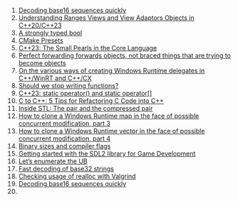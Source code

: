 1. [Decoding base16 sequences quickly](https://lemire.me/blog/2023/07/27/decoding-base16-sequences-quickly/)
2. [Understanding Ranges Views and View Adaptors Objects in C++20/C++23](https://www.cppstories.com/2023/cpp20-understanding-views-impl/)
3. [A strongly typed bool](https://andreasfertig.blog/2023/08/a-strongly-typed-bool/)
4. [CMake Presets](https://blog.feabhas.com/2023/08/cmake-presets/)
5. [C++23: The Small Pearls in the Core Language](https://www.modernescpp.com/index.php/c23-the-small-pearls-in-the-core-language/)
6. [Perfect forwarding forwards objects, not braced things that are trying to become objects](https://devblogs.microsoft.com/oldnewthing/20230727-00/?p=108494)
7. [On the various ways of creating Windows Runtime delegates in C++/WinRT and C++/CX](https://devblogs.microsoft.com/oldnewthing/20230726-00/?p=108487)
8. [Should we stop writing functions?](https://www.think-cell.com/en/career/devblog/should-we-stop-writing-functions)
9. [C++23: static operator() and static operator[]](https://www.sandordargo.com/blog/2023/07/26/cpp23-static-call-and-subscript-operator)
10. [C to C++: 5 Tips for Refactoring C Code into C++](https://www.embeddedrelated.com/showarticle/1551.php)
11. [Inside STL: The pair and the compressed pair](https://devblogs.microsoft.com/oldnewthing/20230801-00/?p=108509)
12. [How to clone a Windows Runtime map in the face of possible concurrent modification, part 3](https://devblogs.microsoft.com/oldnewthing/20230721-00/?p=108474)
13. [How to clone a Windows Runtime vector in the face of possible concurrent modification, part 4](https://devblogs.microsoft.com/oldnewthing/20230718-00/?p=108458)
14. [Binary sizes and compiler flags](https://www.sandordargo.com/blog/2023/07/19/binary-sizes-and-compiler-flags)
15. [Getting started with the SDL2 library for Game Development](https://blog.conan.io/2023/07/20/introduction-to-game-dev-with-sdl2.html)
16. [Let’s enumerate the UB](https://shafik.github.io/c++/2023/07/09/lets-enumerate-ub-part-1.html)
17. [Fast decoding of base32 strings](https://lemire.me/blog/2023/07/20/fast-decoding-of-base32-strings/)
18. [Checking usage of realloc with Valgrind](https://developers.redhat.com/articles/2023/07/26/checking-usage-realloc-valgrind)
19. [Decoding base16 sequences quickly](https://lemire.me/blog/2023/07/27/decoding-base16-sequences-quickly/)
20. 